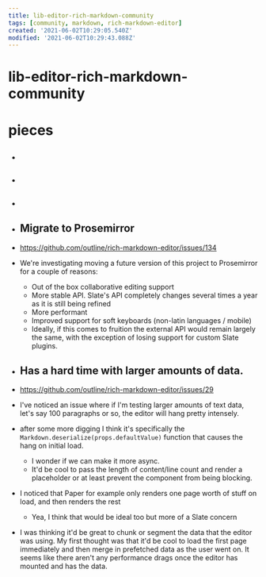 ```yaml
---
title: lib-editor-rich-markdown-community
tags: [community, markdown, rich-markdown-editor]
created: '2021-06-02T10:29:05.540Z'
modified: '2021-06-02T10:29:43.088Z'
---
```


# lib-editor-rich-markdown-community

# pieces

- ## 

- ## 

- ## 

- ## Migrate to Prosemirror
- https://github.com/outline/rich-markdown-editor/issues/134
- We're investigating moving a future version of this project to Prosemirror for a couple of reasons:
  - Out of the box collaborative editing support
  - More stable API. Slate's API completely changes several times a year as it is still being refined
  - More performant
  - Improved support for soft keyboards (non-latin languages / mobile)
  - Ideally, if this comes to fruition the external API would remain largely the same, with the exception of losing support for custom Slate plugins.

- ## Has a hard time with larger amounts of data.
- https://github.com/outline/rich-markdown-editor/issues/29
- I've noticed an issue where if I'm testing larger amounts of text data, let's say 100 paragraphs or so, the editor will hang pretty intensely.
- after some more digging I think it's specifically the `Markdown.deserialize(props.defaultValue)` function that causes the hang on initial load. 
  - I wonder if we can make it more async. 
  - It'd be cool to pass the length of content/line count and render a placeholder or at least prevent the component from being blocking.
- I noticed that Paper for example only renders one page worth of stuff on load, and then renders the rest
  - Yea, I think that would be ideal too but more of a Slate concern
- I was thinking it'd be great to chunk or segment the data that the editor was using. My first thought was that it'd be cool to load the first page immediately and then merge in prefetched data as the user went on. It seems like there aren't any performance drags once the editor has mounted and has the data.
